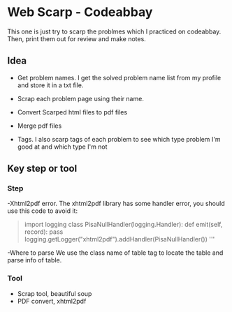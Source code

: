 # Web Scarp - Codeabbay

This one is just try to scarp the problmes which I practiced on codeabbay.
Then, print them out for review and make notes.

## Idea
- Get problem names. I get the solved problem name list from my profile and store it in a txt file.
- Scrap each problem page using their name. 
- Convert Scarped html files to pdf files
- Merge pdf files

- Tags. I also scarp tags of each problem to see which type problem I'm good at and which type I'm not

## Key step or tool
### Step
-Xhtml2pdf error. 
    The xhtml2pdf library has some handler error, you should use this code to avoid it:

>    import logging
>   class PisaNullHandler(logging.Handler):
>        def emit(self, record):
>           pass
>    logging.getLogger("xhtml2pdf").addHandler(PisaNullHandler())
'''

-Where to parse
    We use the class name of table tag to locate the table and parse info of table.

### Tool
- Scrap tool, beautiful soup 
- PDF convert, xhtml2pdf


